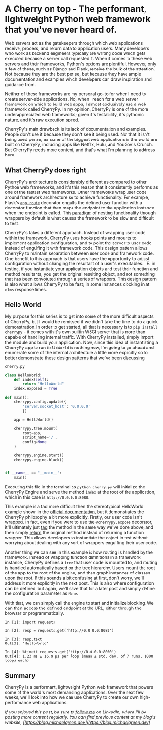 # A Cherry on top - The performant, lightweight Python web framework that you've never heard of.

Web servers act as the gatekeepers through which web applications receive, process, and return data to application users. Many developers who work as backend engineers typically are writing code which gets executed because a server call requested it. When it comes to these web servers and their frameworks, Python's options are plentiful. However, only a few of these, such as Django and Flask, receive the bulk of the attention. Not because they are the best per se, but because they have ample documentation and examples which developers can draw inspiration and guidance from.

Neither of these frameworks are my personal go-to for when I need to create server-side applications. No, when I reach for a web server framework on which to build web apps, I almost exclusively use a web framework called CherryPy. In my opinion, CherryPy is one of the more underappreciated web frameworks; given it's testability, it's pythonic nature, and it's raw execution speed.

CherryPy's main drawback is its lack of documentation and examples. People don't use it because they don't see it being used. Not that it isn't being used per se, as some of the biggest web applications in the world are built on CherryPy, including apps like Netflix, Hulu, and YouGov's Crunch. But CherryPy needs more content, and that's what I'm planning to address here.

## What CherryPy does right

CherryPy's architecture is considerably different as compared to other Python web frameworks, and it's this reason that it consistently performs as one of the fastest web frameworks. Other frameworks wrap user code around framework architecture so to achieve functionality. For example, Flask's [`app.route`](https://github.com/pallets/flask/blob/0826be48ed50c9ac73160ba7225715659961a992/src/flask/scaffold.py#L413) decorator engulfs the defined user function with a decorator function that then maps the endpoint to the application instance when the endpoint is called. This [paradigm](https://github.com/pallets/flask/blob/0826be48ed50c9ac73160ba7225715659961a992/src/flask/scaffold.py#L40) of nesting functionality through wrappers by default is what causes the framework to be slow and difficult to test. 

CherryPy's takes a different approach. Instead of wrapping user code within the framework, CherryPy uses hooks points and mounts to implement application configuration, and to point the server to user code instead of engulfing it with framework code. This design pattern allows CherryPy to maintain separation between user code and framework code. One benefit to this approach is that users have the opportunity to adjust configuration without changing the resultant of a user's executables. I.E. in testing, if you instantiate your application objects and test their function and method resultants, you get the original resulting object, and not something that has been convoluted through a series of wrappers. This design pattern is also what allows CherryPy to be fast; in some instances clocking in at `>1ms` response times.

## Hello World

My purpose for this series is to get into some of the more difficult aspects of CherryPy, but I would be remissed if we didn't take the time to do a quick demonstration. In order to get started, all that is necessary is to `pip install cherrypy` - it comes with it's own builtin WSGI server that is more than capable of handling internal traffic. With CherryPy installed, simply import the module and build your application. Now, since this idea of instantiating a CherryPy app to run `HelloWorld` is nothing new, I'm going to go ahead and enumerate some of the internal architecture a little more explicitly so to better demonstrate these design patterns that we've been discussing.

`cherry.py`
```python
class HelloWorld:
    def index(self):
        return "HelloWorld"
    index.exposed = True

def main():
    cherrypy.config.update({
        'server.socket_host': '0.0.0.0'
        })

    app = HelloWorld()

    cherrypy.tree.mount(
        root=app, 
        script_name='/', 
        config=None
    )

    cherrypy.engine.start()
    cherrypy.engine.block()
    

if __name__ == "__main__":
    main()
```

Executing this file in the terminal as `python cherry.py` will initialize the CherryPy Engine and serve the method `index` at the root of the application, which in this case is `http://0.0.0.0:8080`.

This example is a tad more difficult then the stereotypical HelloWorld example shown in the [official documentation](https://github.com/cherrypy/cherrypy#readme), but it demonstrates the CherryPy philosophy a bit more explicitly. Firstly, our user code isn't wrapped. In fact, even if you were to use the `@cherrypy.expose` decorator, it'll ultimately just [tag](https://github.com/cherrypy/cherrypy/blob/98929b519fbca003cbf7b14a6b370a3cabc9c412/cherrypy/_helper.py#L31) the method in the same way we've done above, and then simply [return](https://github.com/cherrypy/cherrypy/blob/98929b519fbca003cbf7b14a6b370a3cabc9c412/cherrypy/_helper.py#L32) the original method instead of returning a function wrapper. This allows developers to instantiate the object in test without worrying about dealing with any sort of wrappers engulfing their user code.

Another thing we can see in this example is how routing is handled by the framework. Instead of wrapping function definitions in a framework instance, CherryPy defines a `tree` that user code is mounted to, and routing is handled automatically based on the tree hierarchy. Users mount the root of the app to the root of the engine, and then graph instances of classes upon the root. If this sounds a bit confusing at first, don't worry, we'll address it more explicitly in the next post. This is also where configuration can be defined, but again, we'll save that for a later post and simply define the configuration parameter as `None`.

With that, we can simply call the engine to start and initialize blocking. We can then access the defined endpoint at the URL, either through the browser or programmatically.

```ipython
In [1]: import requests

In [2]: resp = requests.get('http://0.0.0.0:8080')

In [3]: resp.text
Out[3]: 'HelloWorld'

In [4]: %timeit requests.get('http://0.0.0.0:8080')
Out[4]: 1.23 ms ± 16.9 µs per loop (mean ± std. dev. of 7 runs, 1000 loops each)
```

## Summary

CherryPy is a performant, lightweight Python web framework that powers some of the world's most demanding applications. Over the next few weeks, we'll look into how we can use CherryPy to create our own high-performance web applications.

*If you enjoyed this post, be sure to [follow me](https://www.linkedin.com/in/1mikegrn/) on LinkedIn, where I'll be posting more content regularly. You can find previous content at my blog's website, [https://blog.michaelgreen.dev](https://blog.michaelgreen.dev)*

